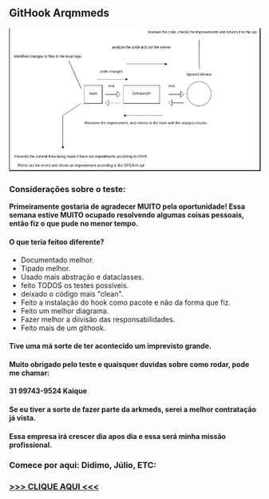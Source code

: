 ## GitHook Arqmmeds
![diagrama](diagram.png)
### Considerações sobre o teste:
**Primeiramente gostaria de agradecer MUITO pela oportunidade!
Essa semana estive MUITO ocupado resolvendo algumas coisas pessoais, então fiz o que pude no menor tempo.**

#### O que teria feitoo diferente?

- Documentado melhor.
- Tipado melhor.
- Usado mais abstração e dataclasses.
- feito TODOS os testes possíveis.
- deixado o código mais "clean".
- Feito a instalação do hook como pacote e não da forma que fiz.
- Feito um melhor diagrama.
- Fazer melhor a diivisão das responsabilidades.
- Feito mais de um githook.

#### Tive uma má sorte de ter acontecido um imprevisto grande.
#### Muito obrigado pelo teste e quaisquer duvidas sobre como rodar, pode me chamar:
#### 31 99743-9524 Kaique
#### Se eu tiver a sorte de fazer parte da arkmeds, serei a melhor contratação já vista.
#### Essa empresa irá crescer dia apos dia e essa será minha missão profissional.

### Comece por aqui: Didimo, Júlio, ETC:
### [>>> CLIQUE AQUI <<<](https://github.com/kaiqueBellmont/GitHook-Arqmeds)